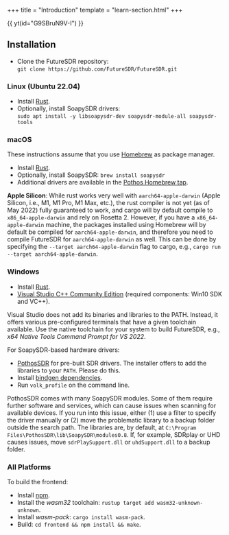 +++
title = "Introduction"
template = "learn-section.html"
+++

{{ yt(id="G9SBruN9V-I") }}

## Installation

- Clone the FutureSDR repository:<br/>`git clone https://github.com/FutureSDR/FutureSDR.git`

### Linux (Ubuntu 22.04)

- Install [Rust](https://www.rust-lang.org/tools/install).
- Optionally, install SoapySDR drivers:<br/>`sudo apt install -y libsoapysdr-dev soapysdr-module-all soapysdr-tools`

### macOS

These instructions assume that you use [Homebrew](https://brew.sh) as package manager.
- Install [Rust](https://www.rust-lang.org/tools/install).
- Optionally, install SoapySDR: `brew install soapysdr`
- Additional drivers are available in the [Pothos Homebrew tap](https://github.com/pothosware/homebrew-pothos/wiki).

**Apple Silicon**: While rust works very well with `aarch64-apple-darwin` (Apple Silicon, i.e., M1, M1 Pro, M1 Max, etc.),
the rust compiler is not yet (as of May 2022) fully guaranteed to work, and cargo will by default compile to
`x86_64-apple-darwin` and rely on Rosetta 2. However, if you have a `x86_64-apple-darwin` machine, the packages installed
using Homebrew will by default be compiled for `aarch64-apple-darwin`, and therefore you need to compile FutureSDR for
`aarch64-apple-darwin` as well. This can be done by specifying the `--target aarch64-apple-darwin` flag to cargo, 
e.g., `cargo run --target aarch64-apple-darwin`.

### Windows

- Install [Rust](https://www.rust-lang.org/tools/install).
- [Visual Studio C++ Community Edition](https://visualstudio.microsoft.com/downloads/) (required components: Win10 SDK and VC++).

Visual Studio does not add its binaries and libraries to the PATH.
Instead, it offers various pre-configured terminals that have a given toolchain available.
Use the native toolchain for your system to build FutureSDR, e.g., *x64 Native Tools Command Prompt for VS 2022*.

For SoapySDR-based hardware drivers:
- [PothosSDR](https://downloads.myriadrf.org/builds/PothosSDR/) for pre-built SDR drivers. The installer offers to add the libraries to your `PATH`. Please do this.
- Install [bindgen dependencies](https://rust-lang.github.io/rust-bindgen/requirements.html#windows).
- Run `volk_profile` on the command line.

PothosSDR comes with many SoapySDR modules. Some of them require further software and services, which can cause issues when scanning for available devices.
If you run into this issue, either (1) use a filter to specify the driver manually or (2) move the problematic library to a backup folder outside the search path.
The libraries are, by default, at `C:\Program Files\PothosSDR\lib\SoapySDR\modules0.8`.
If, for example, SDRplay or UHD causes issues, move `sdrPlaySupport.dll` or `uhdSupport.dll` to a backup folder.

### All Platforms

To build the frontend:
* Install [npm](https://docs.npmjs.com/downloading-and-installing-node-js-and-npm).
* Install the *wasm32* toolchain: `rustup target add wasm32-unknown-unknown`.
* Install *wasm-pack*: `cargo install wasm-pack`.
* Build: `cd frontend && npm install && make`.

